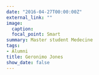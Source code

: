 ```yaml
---
date: "2016-04-27T00:00:00Z"
external_link: ""
image:
  caption: 
  focal_point: Smart
summary: Master student Medecine
tags:
- Alumni 
title: Geronimo Jones
show_date: false
---
```


